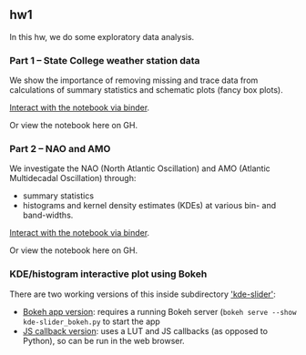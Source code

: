 ## hw1
In this hw, we do some exploratory data analysis.

### Part 1 – State College weather station data
We show the importance of removing missing and trace data from calculations of summary statistics and schematic plots 
(fancy box plots). 

[Interact with the notebook via binder](https://mybinder.org/v2/gh/zmoon92/PSU-METEO-515/master?filepath=hw1%2Fhw1p1.ipynb).

Or view the notebook here on GH. 

### Part 2 – NAO and AMO
We investigate the NAO (North Atlantic Oscillation) 
and AMO (Atlantic Multidecadal Oscillation) through:

* summary statistics
* histograms and kernel density estimates (KDEs) at various bin- and band-widths. 

[Interact with the notebook via binder](https://mybinder.org/v2/gh/zmoon92/PSU-METEO-515/master?filepath=hw1%2Fhw1p2.ipynb).

Or view the notebook here on GH. 

### KDE/histogram interactive plot using Bokeh
There are two working versions of this inside subdirectory ['kde-slider'](./kde-slider): 

* [Bokeh app version](./kde-slider/bokeh_py-cb): requires a running Bokeh server (`bokeh serve --show kde-slider_bokeh.py` to start the app
* [JS callback version](./kde-slider/bokeh_js-cb): uses a LUT and JS callbacks (as opposed to Python), so can be run in the web browser. 
